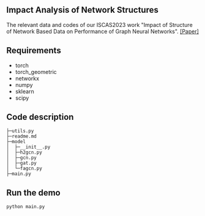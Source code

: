 ## Impact Analysis of Network Structures

The relevant data and codes of our ISCAS2023 work "Impact of Structure of Network Based Data on Performance of Graph Neural Networks". [[Paper]](https://ieeexplore.ieee.org/abstract/document/10182188)




## Requirements

- torch
- torch_geometric
- networkx
- numpy
- sklearn
- scipy



## Code description

```
├─utils.py
├─readme.md
├─model
│  ├─__init__.py
│  ├─h2gcn.py
│  ├─gcn.py
│  ├─gat.py
│  └─fagcn.py
├─main.py
```

## Run the demo

```
python main.py
```
